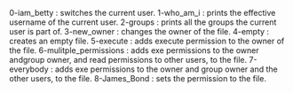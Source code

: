 0-iam_betty : switches the current user.
1-who_am_i : prints the effective username of the current user.
2-groups : prints all the groups the current user is part of.
3-new_owner : changes the owner of the file.
4-empty : creates an empty file.
5-execute : adds execute permission to the owner of the file.
6-mulitple_permissions : adds exe permissions to the owner andgroup owner, and read permissions to other users, to the file.
7-everybody : adds exe permissions to the owner and group owner and the other users, to the file.
8-James_Bond : sets the permission to the file.
